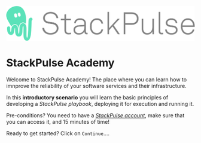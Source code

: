 

![stackpulse_logo](assets/stackpulse_logo.png)

# StackPulse Academy



Welcome to StackPulse Academy! The place where you can learn how to imnprove the reliability of your software services and their infrastructure.

In this **introductory scenario** you will learn the basic principles of developing a _StackPulse playbook_, deploying it for execution and running it.

Pre-conditions? You need to have a [_StackPulse account_](https://stackpulse.com/get-started), make sure that you can access it, and 15 minutes of time!



Ready to get started? Click on `Continue`....

  

